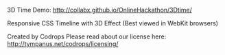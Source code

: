 3D Time Demo: http://collabx.github.io/OnlineHackathon/3Dtime/

Responsive CSS Timeline with 3D Effect (Best viewed in WebKit browsers)

Created by Codrops
Please read about our license here: http://tympanus.net/codrops/licensing/


